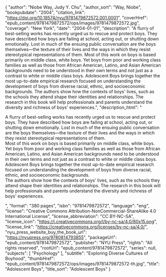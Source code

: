 {
  "author": "Niobe Way, Judy Y. Chu",
  "author_sort": "Way, Niobe",
  "bookpubdate": "2004",
  "citation_link": "https://doi.org/10.18574/nyu/9781479872572.001.0001",
  "coverHref": "epub_content/9781479872572/ops/images/9781479872572.jpg",
  "coverage": "New York",
  "date": "2004-01-01",
  "description": "A flurry of best-selling works has recently urged us to rescue and protect boys. They have described how boys are failing at school, acting out, or shutting down emotionally. Lost in much of the ensuing public conversation are the boys themselves&#8212;the texture of their lives and the ways in which they resist stereotypical representations of them. Most of this work on boys is based primarily on middle class, white boys. Yet boys from poor and working class families as well as those from African American, Latino, and Asian American backgrounds need to be understood in their own terms and not just as a contrast to white or middle class boys. Adolescent Boys brings together the most up-to-date empirical research focused on understanding the development of boys from diverse racial, ethnic, and socioeconomic backgrounds. The authors show how the contexts of boys' lives, such as the schools they attend shape their identities and relationships. The research in this book will help professionals and parents understand the diversity and richness of boys' experiences.",
  "description_html": "<p>A flurry of best-selling works has recently urged us to rescue and protect boys. They have described how boys are failing at school, acting out, or shutting down emotionally. Lost in much of the ensuing public conversation are the boys themselves&#8212;the texture of their lives and the ways in which they resist stereotypical representations of them.<br> Most of this work on boys is based primarily on middle class, white boys. Yet boys from poor and working class families as well as those from African American, Latino, and Asian American backgrounds need to be understood in their own terms and not just as a contrast to white or middle class boys. Adolescent Boys brings together the most up-to-date empirical research focused on understanding the development of boys from diverse racial, ethnic, and socioeconomic backgrounds.<br> The authors show how the contexts of boys' lives, such as the schools they attend shape their identities and relationships. The research in this book will help professionals and parents understand the diversity and richness of boys' experiences.</p>",
  "format": "380 pages",
  "isbn": "9781479872572",
  "language": "eng",
  "license": "Creative Commons Attribution-NonCommercial-ShareAlike 4.0 International License",
  "license_abbreviation": "CC BY-NC-SA",
  "license_icon": "https://i.creativecommons.org/l/by-nc-sa/4.0/80x15.png",
  "license_link": "https://creativecommons.org/licenses/by-nc-sa/4.0/",
  "nyu_press_website_buy_the_book_url": "https://nyupress.org/9780814793855",
  "packageUrl": "epub_content/9781479872572",
  "publisher": "NYU Press",
  "rights": "All rights reserved",
  "rootUrl": "epub_content/9781479872572",
  "series": null,
  "subjects": [
    "Psychology"
  ],
  "subtitle": "Exploring Diverse Cultures of Boyhood",
  "thumbHref": "epub_content/9781479872572/ops/images/9781479872572-th.jpg",
  "title": "Adolescent Boys",
  "title_sort": "Adolescent Boys"
}
